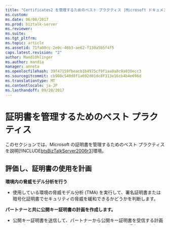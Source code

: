 ```yaml
---
title: "Certificates2 を管理するためのベスト プラクティス |Microsoft ドキュメント"
ms.custom: 
ms.date: 06/08/2017
ms.prod: biztalk-server
ms.reviewer: 
ms.suite: 
ms.tgt_pltfrm: 
ms.topic: article
ms.assetid: 71fa00cc-2e0c-46b3-ae62-f130a5b5f4f5
caps.latest.revision: "2"
author: MandiOhlinger
ms.author: mandia
manager: anneta
ms.openlocfilehash: 39f47159fbeacb1b4975cf9f1aa0a8c9a030ecc3
ms.sourcegitcommit: cb908c540d8f1a692d01dc8f313e16cb4b4e696d
ms.translationtype: MT
ms.contentlocale: ja-JP
ms.lasthandoff: 09/20/2017
---
```

# <a name="best-practices-for-managing-certificates"></a>証明書を管理するためのベスト プラクティス
このセクションでは、Microsoft の証明書を管理するためのベスト プラクティスを説明[!INCLUDE[btsBizTalkServer2006r3](../includes/btsbiztalkserver2006r3-md.md)]環境。  
  
## <a name="assess-and-plan-your-use-of-certificates"></a>評価し、証明書の使用を計画  
 **環境内の脅威モデル分析を行う**  
  
-   使用している環境の脅威モデル分析 (TMA) を実行して、署名証明書または暗号化証明書でセキュリティの脅威を緩和できるかどうかを判断します。  
  
 **パートナーと共に公開キー証明書の計画を作成します。**  
  
-   公開キー証明書を送信して、パートナーから公開キー証明書を受信する計画を作成します。 パーティの解決に署名証明書を使用しない場合は、パブリック証明書をメッセージに添付できます。この場合、使用するシステムで事前に証明書のコピーを用意する必要はありません。  
  
 **公開キーの送信のパートナーとガイドラインを確立します。**  
  
-   パートナーとのサービス レベル契約 (SLA) の一部として、公開キーの送信、証明書の有効期間の終了が近づいた際の通知の受信、証明書が無効になる場合の通知の受け取りに関して、ガイドラインを設定します。  
  
## <a name="install-certificates"></a>証明書をインストールします。  
 **設定された間隔で証明書失効リストをダウンロードします。**  
  
-   設定した間隔で、証明機関 (CA) から証明書の失効一覧 (CRL) をダウンロードします。 週に 1 度の実行をお勧めします。 BizTalk サーバーが参加しているドメインの CA がある場合、CRL は自動的にダウンロードされます。  
  
 **署名証明書を確認してください。**  
  
-   署名証明書を証明書の失効一覧と照合して確認します。 署名証明書を確認する方法の詳細については、次を参照してください。 [MIME/SMIME デコーダー パイプライン コンポーネントを構成する方法](http://go.microsoft.com/fwlink/?LinkId=155145)(http://go.microsoft.com/fwlink/?LinkId=155145) で[!INCLUDE[btsBizTalkServerNoVersion](../includes/btsbiztalkservernoversion-md.md)]ヘルプ。  
  
 **パートナーと証明書を管理します。**  
  
-   パートナー管理に含まれる作業として、証明書の管理を行います。 BizTalk Server 環境でパーティの追加または削除を行う場合は、そのパートナーに関連付けられた証明書の追加または削除を行うことをお勧めします。  
  
 **ホスト インスタンスを削除する前に証明書を削除します。**  
  
-   BizTalk サーバーからホスト インスタンスを削除する前に、ホスト インスタンスの実行に使用されているアカウントの個人用ストアにある証明書を削除します。  
  
## <a name="configure-biztalk-server-to-use-certificates-for-mimesmime"></a>MIME/SMIME の証明書を使用する BizTalk Server を構成します。  
 **サービス拒否攻撃のデジタル署名用の回避します。**  
  
-   BizTalk Server は、デジタル署名を検証できない場合に、メッセージで実行する対象を決定します。 受信ポートで認証プロパティを設定すると、サービス拒否攻撃を防ぐに役立ちます。  
  
    > [!NOTE]  
    >  認証 - メッセージの削除と認証 - 受信ポートのフラグは、パーティの解決パイプライン コンポーネントが正しく構成することと、BizTalk Server でパーティが定義されている必要があります。 メッセージの保持します。 詳細については、次を参照してください。[パーティの解決パイプライン コンポーネント](http://go.microsoft.com/fwlink/?LinkId=155146)(http://go.microsoft.com/fwlink/?LinkId=155146) で[!INCLUDE[btsBizTalkServerNoVersion](../includes/btsbiztalkservernoversion-md.md)]ヘルプ。  
  
 **独立した作成用暗号化および暗号化されていないメッセージの受信場所**  
  
-   パートナーから MIME 暗号化されているメッセージと暗号化されていないメッセージを受信することが予測される場合は、それぞれに対して異なるホストの異なる受信場所を作成します。 MIME 暗号化されたメッセージのみを行うには非 MIME メッセージを許可するオプションは [いいえ] に、MIME/SMIME デコーダ パイプライン コンポーネントで構成します。  
  
## <a name="configure-a-biztalk-adapter-to-use-certificates"></a>証明書を使用する BizTalk アダプターを構成します。  
 **ターゲットの Web サイトへの接続をテストします。**  
  
-   SSL を使用している場合は、HTTP または SOAP トランスポートを持つターゲットの Web サイトに接続する前に、Microsoft Internet Explorer® でターゲットの Web サイトに接続できることを確認します。 ダイアログ ボックスが表示されないこと Internet Explorer でターゲットの Web サイトに接続する場合を確認します。 BizTalk Server には、ターゲットの web サイトに接続するときに表示されるダイアログ ボックスをやりとりするためのメカニズムはありません。 ターゲットの Web サイト名が SSL 証明書、Web サイトに指定された名前と一致しない場合、または SSL 証明書のルート証明機関が適切な信頼されたルート証明書でない場合、Internet Explorer で、ダイアログ ボックスを表示可能性があります。機関のストア。  
  
 **SSL 診断ツールを使用して、SSL 接続の問題を分析するには**  
  
-   SSL 診断ツールは、IIS 診断ツールキットのオプションのコンポーネントです。 IIS 診断ツールキットをダウンロードすることができます、[インターネット情報サービスの診断ツール](http://go.microsoft.com/fwlink/?LinkID=64426)ページ (http://go.microsoft.com/fwlink/?LinkID=64426)。  
  
## <a name="exporting-a-certificate-from-one-biztalk-group-to-another"></a>1 つの BizTalk グループから別の証明書のエクスポート  
 **本来の目的、インポートされた証明書を使用していることを確認してください。**  
  
-   グループに証明書をインポートした場合、インポートした証明書は、意図された用途と整合性がある使用法プロパティが必要です。 使用法プロパティを確認するで証明書をダブルクリック、**証明書管理コンソール**インターフェイスをクリックして、**詳細**のタブ、**証明書**ダイアログ ボックス。 をクリックして、**すべて**オプションを**表示**ドロップダウン リストをクリックし、選択、**キー使用法**や**拡張キー使用法**フィールド使用目的を確認します。 BizTalk Server が、その使用目的以外の証明書を使用しようとしています。 ランタイム エラーが発生します。